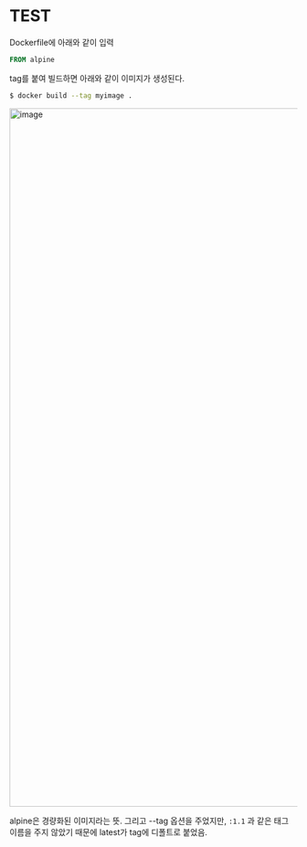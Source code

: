 # TEST

Dockerfile에 아래와 같이 입력

```dockerfile
FROM alpine
```

tag를 붙여 빌드하면 아래와 같이 이미지가 생성된다.

```sh
$ docker build --tag myimage .
```

<img width="1223" alt="image" src="https://github.com/user-attachments/assets/bbe7a173-2c51-4719-a022-846c36e800d2">

alpine은 경량화된 이미지라는 뜻. 그리고 --tag 옵션을 주었지만, `:1.1` 과 같은 태그 이름을 주지 않았기 때문에 latest가 tag에 디폴트로 붙었음.
